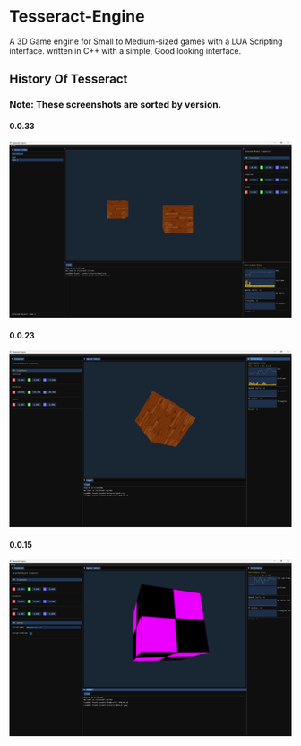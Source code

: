 # Tesseract-Engine 

A 3D Game engine for Small to Medium-sized games with a LUA Scripting interface. written in C++ with a simple, Good looking interface. 

## History Of Tesseract

### Note: These screenshots are sorted by version.


#### 0.0.33
![](./assets/images/SS-Dev1_2.png)

#### 0.0.23
![](./assets/images/SS-Dev1_1.png)

#### 0.0.15
![](./assets/images/SS-Dev1_0.png)
